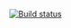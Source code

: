 [![Build status](https://ci.appveyor.com/api/projects/status/c89iquiinfme75cq?svg=true)](https://ci.appveyor.com/project/karaciubamikhail/ajs-dz8-2)
